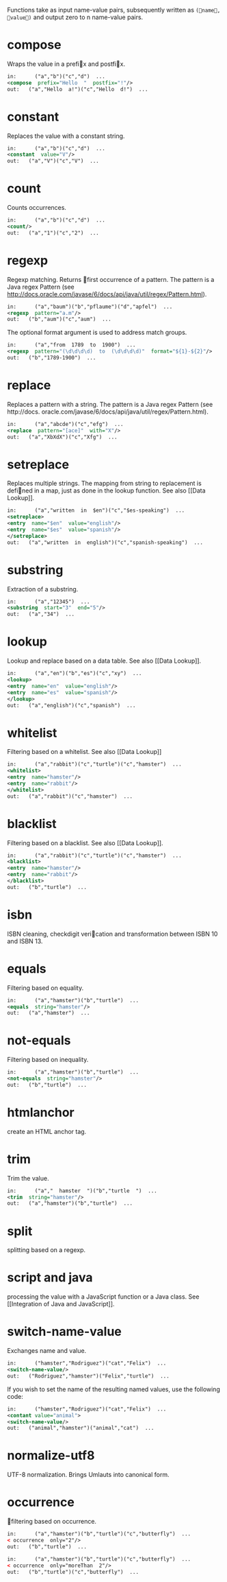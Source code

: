 Functions take as input name-value pairs, subsequently written as `(name,  value)`
and output zero to n name-value pairs.
# compose
Wraps the value in a prefix and postfix.
```xml
in:      ("a","b")("c","d")  ...
<compose  prefix="Hello  "  postfix="!"/>
out:   ("a","Hello  a!")("c","Hello  d!")  ...
```
#    constant
Replaces the value with a constant string.
```xml
in:      ("a","b")("c","d")  ...
<constant  value="V"/>
out:   ("a","V")("c","V")  ...
```
#    count
Counts occurrences.
```xml
in:      ("a","b")("c","d")  ...
<count/>
out:   ("a","1")("c","2")  ...
```
#    regexp
Regexp matching. Returns first occurrence of a pattern. The pattern is a Java regex Pattern
(see http://docs.oracle.com/javase/6/docs/api/java/util/regex/Pattern.html).

```xml
in:      ("a","baum")("b","pflaume")("d","apfel")  ...
<regexp  pattern="a.m"/>
out:   ("b","aum")("c","aum")  ...
```

The optional format argument is used to address match groups.

```xml
in:      ("a","from  1789  to  1900")  ...
<regexp  pattern="(\d\d\d\d)  to  (\d\d\d\d)"  format="${1}-${2}"/>
out:   ("b","1789-1900")  ...
```

#    replace
Replaces a pattern with a string. The pattern is a Java regex Pattern (see http://docs.
oracle.com/javase/6/docs/api/java/util/regex/Pattern.html).

```xml
in:      ("a","abcde")("c","efg")  ...
<replace  pattern="[ace]"  with="X"/>
out:   ("a","XbXdX")("c","Xfg")  ...
```

#    setreplace
Replaces multiple strings.  The mapping from string to replacement is defined in a map,
just as done in the lookup function. See also [[Data Lookup]].
```xml
in:      ("a","written  in  $en")("c","$es-speaking")  ...
<setreplace>
<entry  name="$en"  value="english"/>
<entry  name="$es"  value="spanish"/>
</setreplace>
out:   ("a","written  in  english")("c","spanish-speaking")  ...
```
#    substring
Extraction of a substring.
```xml
in:      ("a","12345")  ...
<substring  start="3"  end="5"/>
out:   ("a","34")  ...
```
#   lookup
Lookup and replace based on a data table. See also [[Data Lookup]].
```xml
in:      ("a","en")("b","es")("c","xy")  ...
<lookup>
<entry  name="en"  value="english"/>
<entry  name="es"  value="spanish"/>
</lookup>
out:   ("a","english")("c","spanish")  ...
```
#    whitelist
Filtering based on a whitelist. See also [[Data Lookup]]
```xml
in:      ("a","rabbit")("c","turtle")("c","hamster")  ...
<whitelist>
<entry  name="hamster"/>
<entry  name="rabbit"/>
</whitelist>
out:   ("a","rabbit")("c","hamster")  ...
```

#    blacklist
Filtering based on a blacklist. See also [[Data Lookup]].
```xml
in:      ("a","rabbit")("c","turtle")("c","hamster")  ...
<blacklist>
<entry  name="hamster"/>
<entry  name="rabbit"/>
</blacklist>
out:   ("b","turtle")  ...
```
#    isbn
ISBN cleaning, checkdigit verication and transformation between ISBN 10 and ISBN 13.

#    equals
Filtering based on equality.
```xml
in:      ("a","hamster")("b","turtle")  ...
<equals  string="hamster"/>
out:   ("a","hamster")  ...
```
#    not-equals
Filtering based on inequality.
```xml
in:      ("a","hamster")("b","turtle")  ...
<not-equals  string="hamster"/>
out:   ("b","turtle")  ...
```
#    htmlanchor
create an HTML anchor tag.

#    trim
Trim the value.
```xml
in:      ("a","  hamster  ")("b","turtle  ")  ...
<trim  string="hamster"/>
out:   ("a","hamster")("b","turtle")  ...
```
#    split
splitting based on a regexp.

#    script and java
processing the value with a JavaScript function or a Java class. See [[Integration of Java and JavaScript]].

# switch-name-value
Exchanges name and value.

```xml
in:      ("hamster","Rodriguez")("cat","Felix")  ...
<switch-name-value/>
out:   ("Rodriguez","hamster")("Felix","turtle")  ...
```
If you wish to set the name of the resulting named values, use the following code:
```xml
in:      ("hamster","Rodriguez")("cat","Felix")  ...
<contant value="animal">
<switch-name-value/>
out:   ("animal","hamster")("animal","cat")  ...
```

#    normalize-utf8
UTF-8 normalization. Brings Umlauts into canonical form.
#    occurrence
filtering based on occurrence.
```xml
in:      ("a","hamster")("b","turtle")("c","butterfly")  ...
< occurrence  only="2"/>
out:   ("b","turtle")  ...
```
```xml
in:      ("a","hamster")("b","turtle")("c","butterfly")  ...
< occurrence  only="moreThan  2"/>
out:   ("b","turtle")("c","butterfly")  ...
```
